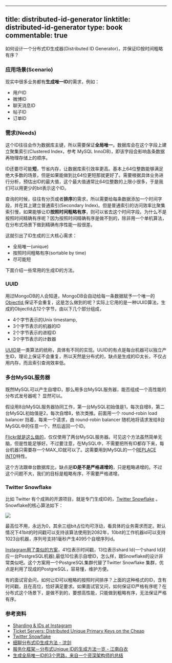 
---
title: distributed-id-generator
linktitle: distributed-id-generator
type: book
commentable: true
---

如何设计一个分布式ID生成器(Distributed ID Generator)，并保证ID按时间粗略有序？


### 应用场景(Scenario)

现实中很多业务都有**生成唯一ID**的需求，例如：

* 用户ID
* 微博ID
* 聊天消息ID
* 帖子ID
* 订单ID


### 需求(Needs)

这个ID往往会作为数据库主键，所以需要保证**全局唯一**。数据库会在这个字段上建立聚集索引(Clustered Index，参考 MySQL InnoDB)，即该字段会影响各条数据再物理存储上的顺序。

ID还要尽可能**短**，节省内存，让数据库索引效率更高。基本上64位整数能够满足绝大多数的场景，但是如果能做到比64位更短那就更好了。需要根据具体业务进行分析，预估出ID的最大值，这个最大值通常比64位整数的上限小很多，于是我们可以用更少的bit表示这个ID。

查询的时候，往往有分页或者**排序**的需求，所以需要给每条数据添加一个时间字段，并在其上建立普通索引(Secondary Index)。但是普通索引的访问效率比聚集索引慢，如果能够让ID**按照时间粗略有序**，则可以省去这个时间字段。为什么不是按照时间精确有序呢？因为按照时间精确有序是做不到的，除非用一个单机算法，在分布式场景下做到精确有序性能一般很差。

这就引出了ID生成的三大核心需求：

* 全局唯一(unique)
* 按照时间粗略有序(sortable by time)
* 尽可能短


下面介绍一些常用的生成ID的方法。


### UUID

用过MongoDB的人会知道，MongoDB会自动给每一条数据赋予一个唯一的[ObjectId](https://docs.mongodb.com/manual/reference/method/ObjectId/),保证不会重复，这是怎么做到的呢？实际上它用的是一种UUID算法，生成的ObjectId占12个字节，由以下几个部分组成，

* 4个字节表示的Unix timestamp,
* 3个字节表示的机器的ID
* 2个字节表示的进程ID
* 3个字节表示的计数器

[UUID](https://en.wikipedia.org/wiki/Universally_unique_identifier)是一类算法的统称，具体有不同的实现。UUID的有点是每台机器可以独立产生ID，理论上保证不会重复，所以天然是分布式的，缺点是生成的ID太长，不仅占用内存，而且索引查询效率低。


### 多台MySQL服务器

既然MySQL可以产生自增ID，那么用多台MySQL服务器，能否组成一个高性能的分布式发号器呢？ 显然可以。

假设用8台MySQL服务器协同工作，第一台MySQL初始值是1，每次自增8，第二台MySQL初始值是2，每次自增8，依次类推。前面用一个 round-robin load balancer 挡着，每来一个请求，由 round-robin balancer 随机地将请求发给8台MySQL中的任意一个，然后返回一个ID。

[Flickr就是这么做的](http://code.flickr.net/2010/02/08/ticket-servers-distributed-unique-primary-keys-on-the-cheap/)，仅仅使用了两台MySQL服务器。可见这个方法虽然简单无脑，但是性能足够好。不过要注意，在MySQL中，不需要把所有ID都存下来，每台机器只需要存一个MAX_ID就可以了。这需要用到MySQL的一个[REPLACE INTO](http://dev.mysql.com/doc/refman/5.0/en/replace.html)特性。

这个方法跟单台数据库比，缺点是**ID是不是严格递增的**，只是粗略递增的。不过这个问题不大，我们的目标是粗略有序，不需要严格递增。


### Twitter Snowflake

比如 Twitter 有个成熟的开源项目，就是专门生成ID的，[Twitter Snowflake](https://github.com/twitter/snowflake) 。Snowflake的核心算法如下：

![](http://121.40.136.3/wp-content/uploads/2015/04/snowflake-64bit.jpg)

最高位不用，永远为0，其余三组bit占位均可浮动，看具体的业务需求而定。默认情况下41bit的时间戳可以支持该算法使用到2082年，10bit的工作机器id可以支持1023台机器，序列号支持1毫秒产生4095个自增序列id。

[Instagram用了类似的方案](https://engineering.instagram.com/sharding-ids-at-instagram-1cf5a71e5a5c)，41位表示时间戳，13位表示shard Id(一个shard Id对应一台PostgreSQL机器),最低10位表示自增ID，怎么样，跟Snowflake的设计非常类似吧。这个方案用一个PostgreSQL集群代替了Twitter Snowflake 集群，优点是利用了现成的PostgreSQL，容易懂，维护方便。

有的面试官会问，如何让ID可以粗略的按照时间排序？上面的这种格式的ID，含有时间戳，且在高位，恰好满足要求。如果面试官又问，如何保证ID严格有序呢？在分布式这个场景下，是做不到的，要想高性能，只能做到粗略有序，无法保证严格有序。


### 参考资料

* [Sharding & IDs at Instagram](https://engineering.instagram.com/sharding-ids-at-instagram-1cf5a71e5a5c)
* [Ticket Servers: Distributed Unique Primary Keys on the Cheap](http://code.flickr.net/2010/02/08/ticket-servers-distributed-unique-primary-keys-on-the-cheap/)
* [Twitter Snowflake](https://github.com/twitter/snowflake)
* [细聊分布式ID生成方法 - 沈剑](https://mp.weixin.qq.com/s?__biz=MjM5ODYxMDA5OQ==&mid=403837240&idx=1&sn=ae9f2bf0cc5b0f68f9a2213485313127&scene=21)
* [服务化框架－分布式Unique ID的生成方法一览 - 江南白衣](http://calvin1978.blogcn.com/articles/uuid.html)
* [生成全局唯一ID的3个思路，来自一个资深架构师的总结](https://mp.weixin.qq.com/s?__biz=MzI4MTY5NTk4Ng==&mid=2247489561&idx=1&sn=7396f373af4efa62ba4dbecc6d7f83b3&source=41)

    